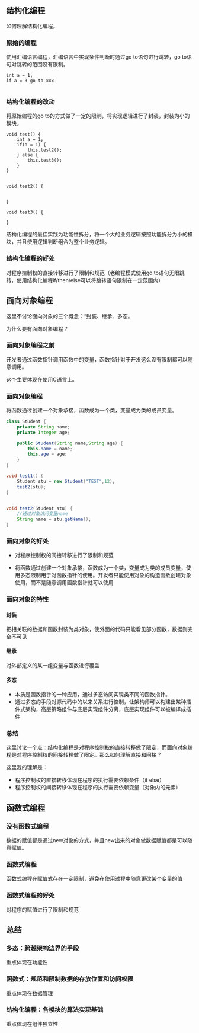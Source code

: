 


## 结构化编程

如何理解结构化编程。

### 原始的编程
使用汇编语言编程，汇编语言中实现条件判断时通过go to语句进行跳转，go to语句对跳转的范围没有限制。

```
int a = 1;
if a = 3 go to xxx


```

### 结构化编程的改动
将原始编程的go to的方式做了一定的限制，将实现逻辑进行了封装，封装为小的模块。
```
void test() {
	int a = 1;
	if(a = 1) {
		this.test2();
	} else {
		this.test3();
	}
}


void test2() {


}

void test3() {

}
```

结构化编程的最佳实践为功能性拆分，将一个大的业务逻辑按照功能拆分为小的模块，并且使用逻辑判断组合为整个业务逻辑。

### 结构化编程的好处
对程序控制权的直接转移进行了限制和规范（老编程模式使用go to语句无限跳转，使用结构化编程if/then/else可以将跳转语句限制在一定范围内）


## 面向对象编程

这里不讨论面向对象的三个概念：“封装、继承、多态。

为什么要有面向对象编程？

### 面向对象编程之前
开发者通过函数指针调用函数中的变量，函数指针对于开发这么没有限制都可以随意调用。

这个主要体现在使用C语言上。

### 面向对象编程
将函数通过创建一个对象承接，函数成为一个类，变量成为类的成员变量。

```java
class Student {
	private String name;
	private Integer age;

	public Student(String name,String age) {
		this.name = name;
		this.age = age;
	}
}

void test1() {
	Student stu = new Student("TEST",12);
	test2(stu);
}


void test2(Student stu) {
	//通过对象访问变量name
	String name = stu.getName();
}
```


### 面向对象的好处

- 对程序控制权的间接转移进行了限制和规范

- 将函数通过创建一个对象承接，函数成为一个类，变量成为类的成员变量，使用多态限制用于对函数指针的使用。开发者只能使用对象的构造函数创建对象使用，而不是随意调用函数指针就可以使用



### 面向对象的特性
#### 封装
把相关联的数据和函数封装为类对象，使外面的代码只能看见部分函数，数据则完全不可见

#### 继承
对外部定义的某一组变量与函数进行覆盖

#### 多态
- 本质是函数指针的一种应用，通过多态访问实现类不同的函数指针。
- 通过多态的手段对源代码中的以来关系进行控制，让架构师可以构建出某种插件式架构，高层策略组件与底层实现组件分离，底层实现组件可以被编译成插件


### 总结
这里讨论一个点：结构化编程是对程序控制权的直接转移做了限定，而面向对象编程是对程序控制权的间接转移做了限定。那么如何理解直接和间接？


这里我的理解是：
- 程序控制权的直接转移体现在程序的执行需要依赖条件（if else）
- 程序控制权的间接转移体现在程序的执行需要依赖变量（对象内的元素）


## 函数式编程

### 没有函数式编程

数据的赋值都是通过new对象的方式，并且new出来的对象做数据赋值都是可以随意赋值。


### 函数式编程

函数式编程在赋值式存在一定限制，避免在使用过程中随意更改某个变量的值


### 函数式编程的好处
对程序的赋值进行了限制和规范



## 总结

### 多态：跨越架构边界的手段
重点体现在功能性

### 函数式：规范和限制数据的存放位置和访问权限

重点体现在数据管理
### 结构化编程：各模块的算法实现基础

重点体现在组件独立性
